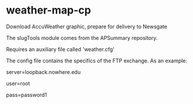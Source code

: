 weather-map-cp
==============

Download AccuWeather graphic, prepare for delivery to Newsgate

The slugTools module comes from the APSummary repository.

Requires an auxiliary file called 'weather.cfg'

The config file contains the specifics of the FTP exchange. As an example:

server=loopback.nowhere.edu

user=root

pass=password1
